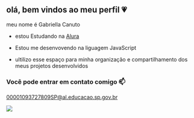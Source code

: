 ## olá, bem vindos ao meu perfil 💗


meu nome é Gabriella Canuto 

- estou Estudando na [Alura](https://www.alura.com.br)

- Estou me desenvovendo na liguagem JavaScript
- ultilizo esse espaço para minha organização e compartilhamento dos meus projetos desenvolvidos

### Você pode entrar em contato comigo 📫
00001093727809SP@al.educacao.sp.gov.br


![](https://media1.tenor.com/m/SsXEN-yHFqgAAAAC/exploding-car-explode.gif)
